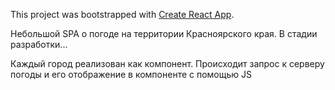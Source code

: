 This project was bootstrapped with [Create React App](https://github.com/facebook/create-react-app).

Небольшой SPA о погоде на территории Красноярского края.
В стадии разработки...

Каждый город реализован как компонент.
Происходит запрос к серверу погоды и его отображение в компоненте с помощью JS
